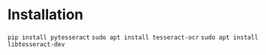 # Installation
`pip install pytesseract`
`sudo apt install tesseract-ocr`
`sudo apt install libtesseract-dev`
